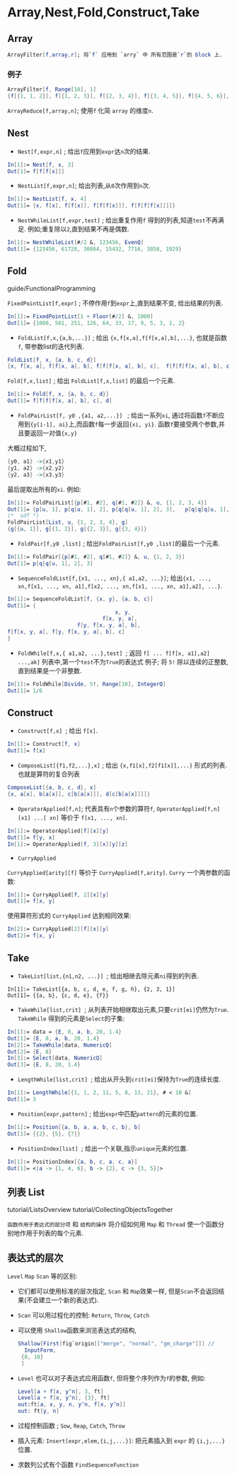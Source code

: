 # Array,Nest,Fold,Construct,Take

## Array

```mathematica
ArrayFilter[f,array,r]; 将`f` 应用到 `arry` 中 所有范围是`r`的 block 上.
```

### 例子

```mathematica
ArrayFilter[f, Range[10], 1]
{f[{1, 1, 2}], f[{1, 2, 3}], f[{2, 3, 4}], f[{3, 4, 5}], f[{4, 5, 6}],  ...  f[{9, 10, 10}]}
```

`ArrayReduce[f,array,n]`; 使用`f` 化简 `array` 的维度`n`.

## Nest

+ `Nest[f,expr,n]` ; 给出`f`应用到`expr`达`n`次的结果.

```mathematica
In[1]:= Nest[f, x, 3]
Out[1]= f[f[f[x]]]
```

+ `NestList[f,expr,n]`; 给出列表,从`0`次作用到`n`次.

```mathematica
In[1]:= NestList[f, x, 4]
Out[1]= {x, f[x], f[f[x]], f[f[f[x]]], f[f[f[f[x]]]]}
```

+ `NestWhileList[f,expr,test]` ;  给出重复作用`f` 得到的列表,知道`test`不再满足.
例如;重复除以`2`,直到结果不再是偶数.

```mathematica
In[1]:= NestWhileList[#/2 &, 123456, EvenQ]
Out[1]= {123456, 61728, 30864, 15432, 7716, 3858, 1929}
```

## Fold

guide/FunctionalProgramming

`FixedPointList[f,expr]` ; 不停作用`f`到`expr`上,直到结果不变, 给出结果的列表.

```mathematica
In[1]:= FixedPointList[1 + Floor[#/2] &, 1000]
Out[1]= {1000, 501, 251, 126, 64, 33, 17, 9, 5, 3, 2, 2}
```

+ `FoldList[f,x,{a,b,...}]` ; 给出 `{x,f[x,a],f[f[x,a],b],...}`, 也就是函数`f`, 带参数list的迭代列表.

```mathematica
FoldList[f, x, {a, b, c, d}]
{x, f[x, a], f[f[x, a], b], f[f[f[x, a], b], c],  f[f[f[f[x, a], b], c], d]}
```

`Fold[f,x,list]` ; 给出 `FoldList[f,x,list]` 的最后一个元素.

```mathematica
In[1]:= Fold[f, x, {a, b, c, d}]
Out[1]= f[f[f[f[x, a], b], c], d]
```

+ `FoldPairList[f, y0 ,{a1, a2,...}] ` ;  给出一系列`xi`, 通过将函数`f`不断应用到`{y[i-1], ai}`上,而函数`f`每一步返回`{xi, yi}`.
函数`f`要接受两个参数,并且要返回一对值`{x,y}`

大概过程如下,

```mathematica
{y0, a1} ->{x1,y1}
{y1, a2} ->{x2,y2}
{y2, a3} ->{x3,y3}
```

最后提取出所有的`xi`. 例如:

```mathematica
In[1]:= FoldPairList[{p[#1, #2], q[#1, #2]} &, u, {1, 2, 3, 4}]
Out[1]= {p[u, 1], p[q[u, 1], 2], p[q[q[u, 1], 2], 3],   p[q[q[q[u, 1], 2], 3], 4]}
(*  sdf *)
FoldPairList[List, u, {1, 2, 3, 4}, g]
{g[{u, 1}], g[{1, 2}], g[{2, 3}], g[{3, 4}]}
```

+ `FoldPair[f,y0 ,list]` ; 给出`FoldPairList[f,y0 ,list]`的最后一个元素.

```mathematica
In[1]:= FoldPair[{p[#1, #2], q[#1, #2]} &, u, {1, 2, 3}]
Out[1]= p[q[q[u, 1], 2], 3]
```

+ `SequenceFoldList[f,{x1, ..., xn},{ a1,a2, ...}]`;
给出`{x1, ..., xn,f[x1, ..., xn, a1],f[x2, ..., xn,f[x1, ..., xn, a1],a2], ...}`.

```mathematica
In[1]:= SequenceFoldList[f, {x, y}, {a, b, c}]
Out[1]= {
                                  x, y,
                              f[x, y, a],
                      f[y, f[x, y, a], b],
f[f[x, y, a], f[y, f[x, y, a], b], c]
}
```

+ `FoldWhile[f,x,{ a1,a2, ...},test] `; 返回 `f[ ... f[f[x, a1],a2] ...,ak]` 列表中,第一个`test`不为`True`的表达式
例子; 将 `5!` 除以连续的正整数,直到结果是一个非整数.

```mathematica
In[1]:= FoldWhile[Divide, 5!, Range[10], IntegerQ]
Out[1]= 1/6
```

## Construct

+ `Construct[f,x] `; 给出 `f[x]`.

```mathematica
In[1]:= Construct[f, x]
Out[1]= f[x]
```

+ `ComposeList[{f1,f2,...},x]` ; 给出 `{x,f1[x],f2[f1[x]],...}` 形式的列表. 也就是算符的复合列表

```mathematica
ComposeList[{a, b, c, d}, x]
{x, a[x], b[a[x]], c[b[a[x]]], d[c[b[a[x]]]]}
```

+ `OperatorApplied[f,n]`; 代表具有`n`个参数的算符`f`, `OperatorApplied[f,n][x1] ...[ xn]` 等价于 `f[x1, ..., xn]`.

```mathematica
In[1]:= OperatorApplied[f][x][y]
Out[1]= f[y, x]
In[1]:= OperatorApplied[f, 3][x][y][z]
```

+ `CurryApplied`

`CurryApplied[arity][f]` 等价于 `CurryApplied[f,arity]`.
`Curry` 一个两参数的函数:

```mathematica
In[1]:= CurryApplied[f, 2][x][y]
Out[1]= f[x, y]
```

使用算符形式的 `CurryApplied` 达到相同效果:

```mathematica
In[2]:= CurryApplied[2][f][x][y]
Out[2]= f[x, y]
```

## Take

+ `TakeList[list,{n1,n2, ...}] `; 给出相继去除元素`ni`得到的列表.

```
In[1]:= TakeList[{a, b, c, d, e, f, g, h}, {2, 3, 1}]
Out[1]= {{a, b}, {c, d, e}, {f}}
```

+ `TakeWhile[list,crit] `; 从列表开始相继取出元素,只要`crit[ei]`仍然为`True`.
`TakeWhile` 得到的元素是`Select`的子集:

```mathematica
In[1]:= data = {E, 8, a, b, 20, 1.4}
Out[1]= {E, 8, a, b, 20, 1.4}
In[2]:= TakeWhile[data, NumericQ]
Out[2]= {E, 8}
In[3]:= Select[data, NumericQ]
Out[3]= {E, 8, 20, 1.4}
```

+ `LengthWhile[list,crit] `;  给出从开头到`crit[ei]`保持为`True`的连续长度.

```mathematica
In[1]:= LengthWhile[{1, 1, 2, 11, 5, 8, 13, 21}, # < 10 &]
Out[1]= 3
```

+ `Position[expr,pattern]` ; 给出`expr`中匹配`pattern`的元素的位置.

```mathematica
In[1]:= Position[{a, b, a, a, b, c, b}, b]
Out[1]= {{2}, {5}, {7}}
```

+ `PositionIndex[list] `; 给出一个关联,指示`unique`元素的位置.

```mathematica
In[1]:= PositionIndex[{a, b, c, a, c, a}]
Out[1]= <|a -> {1, 4, 6}, b -> {2}, c -> {3, 5}|>
```

## 列表 List

tutorial/ListsOverview
tutorial/CollectingObjectsTogether

`函数作用于表达式的部分项` 和 `结构的操作` 将介绍如何用 `Map` 和 `Thread` 使一个函数分别地作用于列表的每个元素.

## 表达式的层次

`Level` `Map` `Scan` 等的区别:

+ 它们都可以使用标准的层次指定, `Scan` 和 `Map`效果一样, 但是`Scan`不会返回结果(不会建立一个新的表达式).
+ `Scan` 可以用过程化的控制: `Return`, `Throw`, `Catch`
+ 可以使用 `Shallow`函数来浏览表达式的结构,

  ```mathematica
  Shallow[First[fig`origin[["merge", "normal", "gm_charge"]]] //
    InputForm,
   {8, 10}
   ]
  ```

+ `Level` 也可以对子表达式应用函数`f`, 但将整个序列作为`f`的参数, 例如:

  ```mathematica
  Level[a + f[x, y^n], 3, ft]
  Level[a + f[x, y^n], {3}, ft]
  out:ft[a, x, y, n, y^n, f[x, y^n]]
  out: ft[y, n]
  ```

+ 过程控制函数 ; `Sow`, `Reap`, `Catch`,  `Throw`
+ 插入元素: `Insert[expr,elem,{i,j,...}]`: 把元素插入到 `expr` 的 `{i,j,...}` 位置.
+ 求数列公式有个函数 `FindSequenceFunction`
